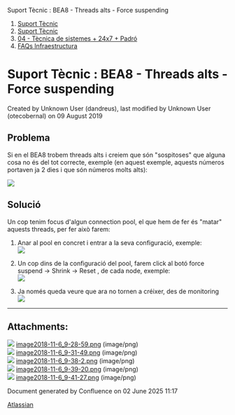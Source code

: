 Suport Tècnic : BEA8 - Threads alts - Force suspending  

1.  [Suport Tècnic](index.html)
2.  [Suport Tècnic](13893782.html)
3.  [04 - Tècnica de sistemes + 24x7 + Padró](26313202.html)
4.  [FAQs Infraestructura](FAQs-Infraestructura_26313593.html)

Suport Tècnic : BEA8 - Threads alts - Force suspending
======================================================

Created by Unknown User (dandreus), last modified by Unknown User (otecobernal) on 09 August 2019

Problema
--------

Si en el BEA8 trobem threads alts i creiem que són "sospitoses" que alguna cosa no és del tot correcte, exemple (en aquest exemple, aquests números portaven ja 2 dies i que són números molts alts):

![](attachments/26313621/26317169.png)

Solució
-------

  

Un cop tenim focus d'algun connection pool, el que hem de fer és "matar" aquests threads, per fer això farem:  
  

1.  Anar al pool en concret i entrar a la seva configuració, exemple:  
    ![](attachments/26313621/26317151.png)
2.  Un cop dins de la configuració del pool, farem click al botó force suspend -> Shrink -> Reset , de cada node, exemple:  
    ![](attachments/26313621/26317222.png)  
      
    
3.  Ja només queda veure que ara no tornen a créixer, des de monitoring  
    ![](attachments/26313621/26317225.png)

  
  

------

Attachments:
------------

![](images/icons/bullet_blue.gif) [image2018-11-6\_9-28-59.png](attachments/26313621/26317169.png) (image/png)  
![](images/icons/bullet_blue.gif) [image2018-11-6\_9-31-49.png](attachments/26313621/26317151.png) (image/png)  
![](images/icons/bullet_blue.gif) [image2018-11-6\_9-38-2.png](attachments/26313621/26317220.png) (image/png)  
![](images/icons/bullet_blue.gif) [image2018-11-6\_9-39-20.png](attachments/26313621/26317222.png) (image/png)  
![](images/icons/bullet_blue.gif) [image2018-11-6\_9-41-27.png](attachments/26313621/26317225.png) (image/png)  

Document generated by Confluence on 02 June 2025 11:17

[Atlassian](http://www.atlassian.com/)